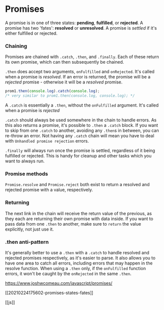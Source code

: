 # Promises

A promise is in one of three states: **pending**, **fulfilled**, or **rejected**.
A promise has two 'fates': **resolved** or **unresolved**.
A promise is _settled_ if it's either fulfilled or rejected.

### Chaining

Promises are chained with `.catch`, `.then`, and `.finally`.
Each of these return its own promise, which can then subsequently be chained.

`.then` does accept two arguments, `onFulfilled` and `onRejected`. It's called when a promise is _resolved_.
If an error is returned, the promise will be a _rejected_ promise - otherwise it will be a _resolved_ promise.

```javascript
prom1.then(console.log).catch(console.log);
/* very similar to prom1.then(console.log, console.log); */
```

A `.catch` is essentially a `.then`, without the `onFulfilled` argument. It's called when a promise is _rejected_

`.catch` should always be used somewhere in the chain to handle errors. As this also returns a promise, it's possible to `.then` a `.catch` block. If you want to skip from one `.catch` to another, avoiding any `.then`s in between, you can re-throw an error.
    Not having any `.catch` chain will mean you have to deal with `Unhandled promise rejection` errors.

`.finally` will always run once the promise is settled, regardless of it being fulfilled or rejected. This is handy for cleanup and other tasks which you want to always run.

### Promise methods

`Promise.resolve` and `Promise.reject` both exist to return a resolved and rejected promise with a value, respectively.

### Returning

The next link in the chain will receive the return value of the previous, as they each are returning their own promise with data inside. If you want to pass data from one `.then` to another, make sure to `return` the value explicitly, not just use it.

### .then anti-pattern

It's generally better to use a `.then` with a `.catch` to handle resolved and rejected promises respectively, as it's easier to parse. It also allows you to have one area to catch all errors, including errors that may happen in the resolve function.
When using a `.then` only, if the `onFulfilled` function errors, it won't be caught by the `onRejected` in the same `.then`.

https://www.joshwcomeau.com/javascript/promises/

[[20210224175602-promises-states-fates]]

[[js]]